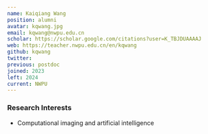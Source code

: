 ```yaml
---
name: Kaiqiang Wang
position: alumni
avatar: kqwang.jpg
email: kqwang@nwpu.edu.cn
scholar: https://scholar.google.com/citations?user=K_TBJDUAAAAJ
web: https://teacher.nwpu.edu.cn/en/kqwang
github: kqwang
twitter: 
previous: postdoc
joined: 2023
left: 2024
current: NWPU
---
```


### Research Interests
- Computational imaging and artificial intelligence
